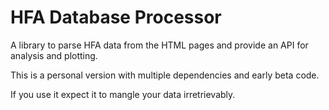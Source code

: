 # HFA Database Processor

A library to parse HFA data from the HTML pages and provide an API for analysis and plotting.

This is a personal version with multiple dependencies and early beta code.

If you use it expect it to mangle your data irretrievably.